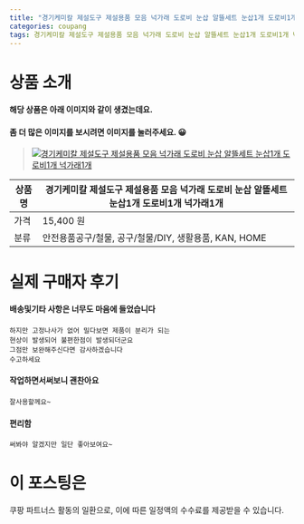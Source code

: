 ```yaml
---
title: "경기케미칼 제설도구 제설용품 모음 넉가래 도로비 눈삽 알뜰세트 눈삽1개 도로비1개 넉가래1개"
categories: coupang
tags: 경기케미칼 제설도구 제설용품 모음 넉가래 도로비 눈삽 알뜰세트 눈삽1개 도로비1개 넉가래1개 쿠팡 쿠팡파트너스
---
```

# 상품 소개
#### 해당 상품은 아래 이미지와 같이 생겼는데요. 
#### 좀 더 많은 이미지를 보시려면 이미지를 눌러주세요. 😀
> [![경기케미칼 제설도구 제설용품 모음 넉가래 도로비 눈삽 알뜰세트 눈삽1개 도로비1개 넉가래1개](https://static.coupangcdn.com/image/affiliate/banner/18df5289ea1e76a1ee19eca1fa196b30@2x.jpg)](https://coupa.ng/bO67hG)

상품명 | 경기케미칼 제설도구 제설용품 모음 넉가래 도로비 눈삽 알뜰세트 눈삽1개 도로비1개 넉가래1개
-------|-------
가격 | 15,400 원
분류 | 안전용품공구/철물, 공구/철물/DIY, 생활용품, KAN, HOME

# 실제 구매자 후기

####    배송및기타 사항은 너무도  마음에 들었습니다
    하지만 고정나사가 없어 밀다보면 제품이 분리가 되는
    현상이 발생되어 불편한점이 발생되더군요
    그점만 보완해주신다면 감사하겠습니다 
    수고하세요

####    작업하면서써보니  괜찬아요
    잘사용할께요~

####    편리함
    써봐야 알겠지만 일단 좋아보여요~

# 이 포스팅은
쿠팡 파트너스 활동의 일환으로, 이에 따른 일정액의 수수료를 제공받을 수 있습니다.


